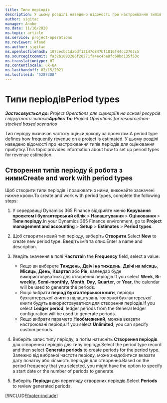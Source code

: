 ```yaml
---
title: Типи періодів
description: У цьому розділі наведено відомості про настроювання типів періодів для оцінювання прибутку.
author: sigitac
manager: Annbe
ms.date: 11/16/2020
ms.topic: article
ms.service: project-operations
ms.reviewer: kfend
ms.author: sigitac
ms.openlocfilehash: 107cecbc1dabdf13147d847bf1816f44cc2703c5
ms.sourcegitcommit: fa32b1893286f20271fa4ec4be8fc68bd135f53c
ms.translationtype: HT
ms.contentlocale: uk-UA
ms.lasthandoff: 02/15/2021
ms.locfileid: "5287308"
---
```

# <a name="period-types"></a><span data-ttu-id="4d103-103">Типи періодів</span><span class="sxs-lookup"><span data-stu-id="4d103-103">Period types</span></span>

<span data-ttu-id="4d103-104">_**Застосовується до:** Project Operations для сценаріїв на основі ресурсів і відсутності запасів_</span><span class="sxs-lookup"><span data-stu-id="4d103-104">_**Applies To:** Project Operations for resource/non-stocked based scenarios_</span></span>

<span data-ttu-id="4d103-105">Тип періоду визначає частоту оцінки доходу за проектом.</span><span class="sxs-lookup"><span data-stu-id="4d103-105">A period type defines how frequently revenue on a project is estimated.</span></span> <span data-ttu-id="4d103-106">У цьому розділі наведено відомості про настроювання типів періодів для оцінювання прибутку.</span><span class="sxs-lookup"><span data-stu-id="4d103-106">This topic provides information about how to set up period types for revenue estimation.</span></span> 

## <a name="create-and-work-with-period-types"></a><span data-ttu-id="4d103-107">Створення типів періоду й робота з ними</span><span class="sxs-lookup"><span data-stu-id="4d103-107">Create and work with period types</span></span>
<span data-ttu-id="4d103-108">Щоб створити типи періодів і працювати з ними, виконайте зазначені нижче кроки.</span><span class="sxs-lookup"><span data-stu-id="4d103-108">To create and work with period types, complete the following steps:</span></span>

1. <span data-ttu-id="4d103-109">У середовищі Dynamics 365 Finance відкрийте меню **Керування проектом і бухгалтерський облік** > **Налаштування** > **Оцінювання** > **Типи періоду**.</span><span class="sxs-lookup"><span data-stu-id="4d103-109">In your Dynamics 365 Finance environment, go to **Project management and accounting** > **Setup** > **Estimates** > **Period types**.</span></span>
2. <span data-ttu-id="4d103-110">Щоб створити новий тип періоду, виберіть **Створити**.</span><span class="sxs-lookup"><span data-stu-id="4d103-110">Select **New** to create new period type.</span></span> <span data-ttu-id="4d103-111">Введіть ім’я та опис.</span><span class="sxs-lookup"><span data-stu-id="4d103-111">Enter a name and description.</span></span>
3. <span data-ttu-id="4d103-112">Уведіть значення в полі **Частота**</span><span class="sxs-lookup"><span data-stu-id="4d103-112">In the **Frequency** field, select a value:</span></span>

    - <span data-ttu-id="4d103-113">Якщо ви виберете **Тиждень**, **Двічі на тиждень**, **Двічі на місяць**, **Місяць**, **День**, **Квартал** або **Рік**, календар буде використовуватися для створення періодів.</span><span class="sxs-lookup"><span data-stu-id="4d103-113">If you select **Week**, **Bi-weekly**, **Semi-monthly**, **Month**, **Day**, **Quarter**, or **Year**, the calendar will be used to generate the periods.</span></span> 
    - <span data-ttu-id="4d103-114">Якщо вибрати **період бухгалтерської книги**, періоди бухгалтерської книги з налаштувань головної бухгалтерської книги будуть використовуватися для створення періодів.</span><span class="sxs-lookup"><span data-stu-id="4d103-114">If you select **Ledger period**, ledger periods from the General ledger configuration will be used to generate periods.</span></span>
    - <span data-ttu-id="4d103-115">Якщо вибрати параметр **Необмежений**, можна вказати настроювані періоди.</span><span class="sxs-lookup"><span data-stu-id="4d103-115">If you select **Unlimited**, you can specify custom periods.</span></span>
4. <span data-ttu-id="4d103-116">Виберіть запис типу періоду, а потім натисніть **Створення періодів** для створення періодів для типу періоду.</span><span class="sxs-lookup"><span data-stu-id="4d103-116">Select the period type record and then select **Generate periods** to create periods for the period type.</span></span> <span data-ttu-id="4d103-117">Залежно від вибраної частоти періоду, може знадобитися вказати дату початку або кількість періодів для створення.</span><span class="sxs-lookup"><span data-stu-id="4d103-117">Based on the period frequency that you selected, you might have the option to specify a start date or the number of periods to generate.</span></span>
5. <span data-ttu-id="4d103-118">Виберіть **Періоди** для перегляду створених періодів.</span><span class="sxs-lookup"><span data-stu-id="4d103-118">Select **Periods** to review generated periods.</span></span>



[!INCLUDE[footer-include](../includes/footer-banner.md)]